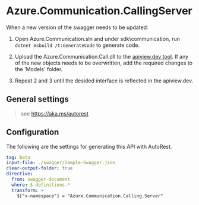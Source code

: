 # Azure.Communication.CallingServer

When a new version of the swagger needs to be updated:
1. Open Azure.Communication.sln and under sdk\communication, run `dotnet msbuild /t:GenerateCode` to generate code.

2. Upload the Azure.Communication.Call.dll to the [apiview.dev tool](https://apiview.dev/).
If any of the new objects needs to be overwritten, add the required changes to the 'Models' folder.

3. Repeat 2 and 3 until the desided interface is reflected in the apiview.dev.

## General settings
> see https://aka.ms/autorest 

## Configuration 
The following are the settings for generating this API with AutoRest.

```yaml
tag: beta
input-file: ./swagger/Sample-Swagger.json
clear-output-folder: true
directive:
  from: swagger-document
  where: $.definitions.*
  transform: >
    $["x-namespace"] = "Azure.Communication.Calling.Server"
```
